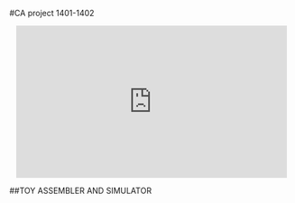 #CA project 1401-1402
<p align="center">
   <iframe src="https://giphy.com/embed/jtXRDVzaCPXSynUz7h" width="480" height="270" frameBorder="0" class="giphy-embed" allowFullScreen></iframe>
</P>
##TOY ASSEMBLER AND SIMULATOR
